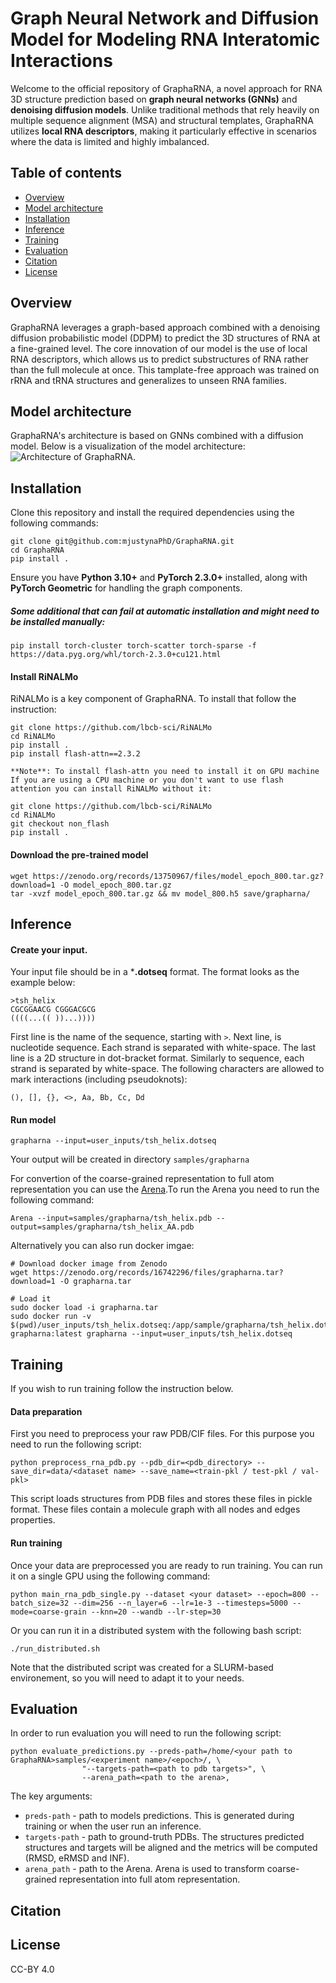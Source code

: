 # Graph Neural Network and Diffusion Model for Modeling RNA Interatomic Interactions

Welcome to the official repository of GraphaRNA, a novel approach for RNA 3D structure prediction based on **graph neural networks (GNNs)** and **denoising diffusion models**. Unlike traditional methods that rely heavily on multiple sequence alignment (MSA) and structural templates, GraphaRNA utilizes **local RNA descriptors**, making it particularly effective in scenarios where the data is limited and highly imbalanced.

## Table of contents
* [Overview](#overview)
* [Model architecture](#model-architecture)
* [Installation](#installation)
* [Inference](#inference)
* [Training](#training)
* [Evaluation](#evaluation)
* [Citation](#citation)
* [License](#license)



## Overview
GraphaRNA leverages a graph-based approach combined with a denoising diffusion probabilistic model (DDPM) to predict the 3D structures of RNA at a fine-grained level. The core innovation of our model is the use of local RNA descriptors, which allows us to predict substructures of RNA rather than the full molecule at once. This tamplate-free approach was trained on rRNA and tRNA structures and generalizes to unseen RNA families. 

## Model architecture
GraphaRNA's architecture is based on GNNs combined with a diffusion model. Below is a visualization of the model architecture:
<img title="Model architecture" alt="Architecture of GraphaRNA." src="model-overview.png">

## Installation
Clone this repository and install the required dependencies using the following commands:
```
git clone git@github.com:mjustynaPhD/GraphaRNA.git
cd GraphaRNA
pip install .
```

Ensure you have **Python 3.10+** and **PyTorch 2.3.0+** installed, along with **PyTorch Geometric** for handling the graph components.

##### Some additional that can fail at automatic installation and might need to be installed manually:

```
pip install torch-cluster torch-scatter torch-sparse -f https://data.pyg.org/whl/torch-2.3.0+cu121.html
```


#### Install RiNALMo

RiNALMo is a key component of GraphaRNA. To install that follow the instruction:
```
git clone https://github.com/lbcb-sci/RiNALMo
cd RiNALMo
pip install .
pip install flash-attn==2.3.2

**Note**: To install flash-attn you need to install it on GPU machine
If you are using a CPU machine or you don't want to use flash attention you can install RiNALMo without it:

git clone https://github.com/lbcb-sci/RiNALMo
cd RiNALMo
git checkout non_flash
pip install .
```

#### Download the pre-trained model
```
wget https://zenodo.org/records/13750967/files/model_epoch_800.tar.gz?download=1 -O model_epoch_800.tar.gz
tar -xvzf model_epoch_800.tar.gz && mv model_800.h5 save/grapharna/
```

## Inference

#### Create your input.
Your input file should be in a ***.dotseq** format. The format looks as the example below:
```
>tsh_helix
CGCGGAACG CGGGACGCG
((((...(( ))...))))
```
First line is the name of the sequence, starting with `>`. Next line, is nucleotide sequence. Each strand is separated with white-space. The last line is a 2D structure in dot-bracket format. Similarly to sequence, each strand is separated by white-space. The following characters are allowed to mark interactions (including pseudoknots):
```
(), [], {}, <>, Aa, Bb, Cc, Dd
```

#### Run model

```
grapharna --input=user_inputs/tsh_helix.dotseq
```

Your output will be created in directory `samples/grapharna`

For convertion of the coarse-grained representation to full atom representation you can use the [Arena](https://github.com/pylelab/Arena).To run the Arena you need to run the following command:

```
Arena --input=samples/grapharna/tsh_helix.pdb --output=samples/grapharna/tsh_helix_AA.pdb
```

Alternatively you can also run docker imgae:
```
# Download docker image from Zenodo
wget https://zenodo.org/records/16742296/files/grapharna.tar?download=1 -O grapharna.tar

# Load it
sudo docker load -i grapharna.tar
sudo docker run -v $(pwd)/user_inputs/tsh_helix.dotseq:/app/sample/grapharna/tsh_helix.dotseq grapharna:latest grapharna --input=user_inputs/tsh_helix.dotseq
```

## Training
If you wish to run training follow the instruction below.

#### Data preparation
First you need to preprocess your raw PDB/CIF files. For this purpose you need to run the following script:
```
python preprocess_rna_pdb.py --pdb_dir=<pdb_directory> --save_dir=data/<dataset name> --save_name=<train-pkl / test-pkl / val-pkl>
```

This script loads structures from PDB files and stores these files in pickle format. These files contain a molecule graph with all nodes and edges properties.

#### Run training
Once your data are preprocessed you are ready to run training. You can run it on a single GPU using the following command:
```
python main_rna_pdb_single.py --dataset <your dataset> --epoch=800 --batch_size=32 --dim=256 --n_layer=6 --lr=1e-3 --timesteps=5000 --mode=coarse-grain --knn=20 --wandb --lr-step=30
```
Or you can run it in a distributed system with the following bash script:
```
./run_distributed.sh
```
Note that the distributed script was created for a SLURM-based environement, so you will need to adapt it to your needs.

## Evaluation
In order to run evaluation you will need to run the following script:
```
python evaluate_predictions.py --preds-path=/home/<your path to GraphaRNA>samples/<experiment name>/<epoch>/, \
                "--targets-path=<path to pdb targets>", \
                --arena_path=<path to the arena>,
```

The key arguments:
* `preds-path` - path to models predictions. This is generated during training or when the user run an inference.
* `targets-path` - path to ground-truth PDBs. The structures predicted structures and targets will be aligned and the metrics will be computed (RMSD, eRMSD and INF).
* `arena_path` - path to the Arena. Arena is used to transform coarse-grained representation into full atom representation.

## Citation
## License
CC-BY 4.0
